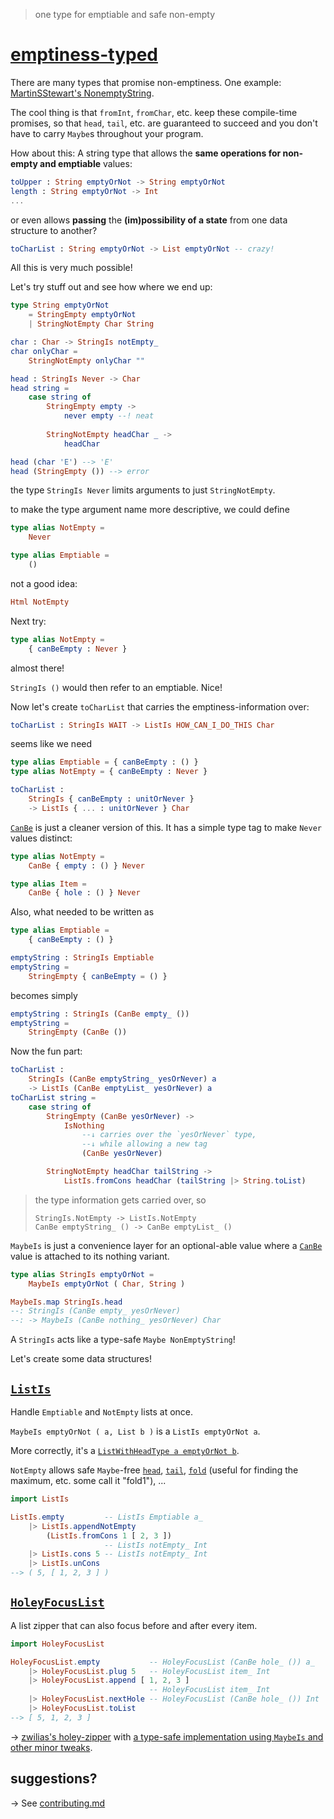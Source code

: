 > one type for emptiable and safe non-empty

# [emptiness-typed](https://package.elm-lang.org/packages/lue-bird/elm-emptiness-typed/latest/)

There are many types that promise non-emptiness. One example: [MartinSStewart's NonemptyString](https://dark.elm.dmy.fr/packages/MartinSStewart/elm-nonempty-string/latest/).

The cool thing is that `fromInt`, `fromChar`, etc. keep these compile-time promises, so that `head`, `tail`, etc. are guaranteed to succeed and you don't have to carry `Maybe`s throughout your program.

How about this: A string type that allows the **same operations for non-empty and emptiable** values:

```elm
toUpper : String emptyOrNot -> String emptyOrNot
length : String emptyOrNot -> Int
...
```
or even allows **passing** the **(im)possibility of a state** from one data structure to another?
```elm
toCharList : String emptyOrNot -> List emptyOrNot -- crazy!
```

All this is very much possible!

Let's try stuff out and see how where we end up:

```elm
type String emptyOrNot
    = StringEmpty emptyOrNot
    | StringNotEmpty Char String

char : Char -> StringIs notEmpty_
char onlyChar =
    StringNotEmpty onlyChar ""

head : StringIs Never -> Char
head string =
    case string of
        StringEmpty empty ->
            never empty --! neat
        
        StringNotEmpty headChar _ ->
            headChar

head (char 'E') --> 'E'
head (StringEmpty ()) --> error
```

the type `StringIs Never` limits arguments to just `StringNotEmpty`.

to make the type argument name more descriptive, we could define

```elm
type alias NotEmpty =
    Never

type alias Emptiable =
    ()
```

not a good idea:

```elm
Html NotEmpty
```

Next try:

```elm
type alias NotEmpty =
    { canBeEmpty : Never }
```

almost there!

`StringIs ()` would then refer to an emptiable. Nice!

Now let's create `toCharList` that carries the emptiness-information over:

```elm
toCharList : StringIs WAIT -> ListIs HOW_CAN_I_DO_THIS Char
```

seems like we need

```elm
type alias Emptiable = { canBeEmpty : () }
type alias NotEmpty = { canBeEmpty : Never }

toCharList :
    StringIs { canBeEmpty : unitOrNever }
    -> ListIs { ... : unitOrNever } Char
```

[`CanBe`](MaybeIs#CanBe) is just a cleaner version of this.
It has a simple type tag to make `Never` values distinct:

```elm
type alias NotEmpty =
    CanBe { empty : () } Never

type alias Item =
    CanBe { hole : () } Never
```

Also, what needed to be written as

```elm
type alias Emptiable =
    { canBeEmpty : () }

emptyString : StringIs Emptiable
emptyString =
    StringEmpty { canBeEmpty = () }
```

becomes simply

```elm
emptyString : StringIs (CanBe empty_ ())
emptyString =
    StringEmpty (CanBe ())
```

Now the fun part:

```elm
toCharList :
    StringIs (CanBe emptyString_ yesOrNever) a
    -> ListIs (CanBe emptyList_ yesOrNever) a
toCharList string =
    case string of
        StringEmpty (CanBe yesOrNever) ->
            IsNothing
                --↓ carries over the `yesOrNever` type,
                --↓ while allowing a new tag
                (CanBe yesOrNever)

        StringNotEmpty headChar tailString ->
            ListIs.fromCons headChar (tailString |> String.toList)
```

> the type information gets carried over, so
>
>     StringIs.NotEmpty -> ListIs.NotEmpty
>     CanBe emptyString_ () -> CanBe emptyList_ ()

`MaybeIs` is just a convenience layer for an optional-able value
where a [`CanBe`](MaybeIs#CanBe) value is attached to its nothing variant.

```elm
type alias StringIs emptyOrNot =
    MaybeIs emptyOrNot ( Char, String )

MaybeIs.map StringIs.head
--: StringIs (CanBe empty_ yesOrNever)
--: -> MaybeIs (CanBe nothing_ yesOrNever) Char
```

A `StringIs` acts like a type-safe `Maybe NonEmptyString`!

Let's create some data structures!

## [`ListIs`](ListIs)

Handle `Emptiable` and `NotEmpty` lists at once.

`MaybeIs emptyOrNot ( a, List b )` is a `ListIs emptyOrNot a`.

More correctly, it's a [`ListWithHeadType a emptyOrNot b`](ListIs#ListWithHeadType).

`NotEmpty` allows safe `Maybe`-free [`head`](ListIs#head), [`tail`](ListIs#tail), [`fold`](ListIs#fold) (useful for finding the maximum, etc. some call it "fold1"), ...

```elm
import ListIs

ListIs.empty         -- ListIs Emptiable a_
    |> ListIs.appendNotEmpty
        (ListIs.fromCons 1 [ 2, 3 ])
                     -- ListIs notEmpty_ Int
    |> ListIs.cons 5 -- ListIs notEmpty_ Int
    |> ListIs.unCons
--> ( 5, [ 1, 2, 3 ] )
```

## [`HoleyFocusList`](HoleyFocusList)

A list zipper that can also focus before and after every item.

```elm
import HoleyFocusList

HoleyFocusList.empty           -- HoleyFocusList (CanBe hole_ ()) a_
    |> HoleyFocusList.plug 5   -- HoleyFocusList item_ Int
    |> HoleyFocusList.append [ 1, 2, 3 ]
                               -- HoleyFocusList item_ Int
    |> HoleyFocusList.nextHole -- HoleyFocusList (CanBe hole_ ()) Int
    |> HoleyFocusList.toList
--> [ 5, 1, 2, 3 ]
```

→ [zwilias's holey-zipper](https://package.elm-lang.org/packages/zwilias/elm-holey-zipper/latest) with [a type-safe implementation using `MaybeIs` and other minor tweaks](https://github.com/lue-bird/elm-emptiness-typed/blob/master/changes.md).

## suggestions?
→ See [contributing.md](https://github.com/lue-bird/elm-emptiness-typed/blob/master/contributing.md)
